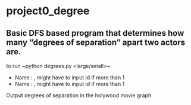 # project0_degree

## Basic DFS based  program that determines how many “degrees of separation” apart two actors are.

to run ~python degrees.py <large/small>~
- Name : <name of an actor1>  ,  might have to input id if more than 1
- Name : <name of actor2> , might have to input id if more than 1

Output degrees of separation in the holywood movie graph
